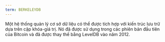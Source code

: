 ```yaml
---
term: BERKELEYDB
---
```


Một hệ thống quản lý cơ sở dữ liệu có thể được tích hợp với kiến trúc lưu trữ dựa trên cặp khóa-giá trị. Nó đã được sử dụng trong các phiên bản đầu tiên của Bitcoin và đã được thay thế bằng LevelDB vào năm 2012.
